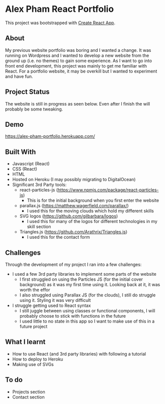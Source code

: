 # Alex Pham React Portfolio

This project was bootstrapped with [Create React App](https://github.com/facebook/create-react-app).

## About

My previous website portfolio was boring and I wanted a change. It was running on Wordpress and I wanted to develop a new website from the ground up (i.e. no themes) to gain some experience.
As I want to go into front end development, this project was mainly to get me familiar with React. For a portfolio website, it may be overkill but I wanted to experiment and have fun.

## Project Status

The website is still in progress as seen below. Even after I finish the will probably be some tweaking.

## Demo

https://alex-pham-portfolio.herokuapp.com/

## Built With
* Javascript (React)
* CSS (React)
* HTML
* Hosted on Heroku (I may possibly migrating to DigitalOcean)
* Significant 3rd Party tools:
    * react-particles-js (https://www.npmjs.com/package/react-particles-js)
        * This is for the initial background when you first enter the website
    * parallax.js (https://matthew.wagerfield.com/parallax/)
        * I used this for the moving clouds which hold my different skills
    * SVG logos (https://github.com/gilbarbara/logos)
        * I used this for many of the logos for different technologies in my skill section
    * Triangles.js (https://github.com/Arathrix/Triangles.js)
        * I used this for the contact form
## Challenges
Through the development of my project I ran into a few challenges:

* I used a few 3rd party libraries to implement some parts of the website
    * I first struggled on using the Particles JS (for the initial cover background) as it was my first time using it. Looking back at it, it was worth the effor
    * I also struggled using Parallax JS (for the clouds), I still do struggle using it. Styling it was very difficult
* I struggle getting used to React syntax
    * I still juggle between using classes or functional components, I will probably choose to stick with functions in the future
    * I used little to no state in this app so I want to make use of this in a future project

## What I learnt

* How to use React (and 3rd party libraries) with following a tutorial
* How to deploy to Heroku
* Making use of SVGs

## To do
* Projects section
* Contact section

